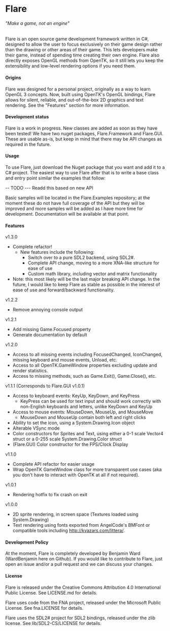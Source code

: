 ﻿# Flare
###### "Make a game, not an engine"

Flare is an open source game development framework written in C#, designed to allow the user to focus exclusively on their game design rather than the drawing or other areas of their game. This lets developers make their game, instead of spending time creating their own engine. Flare also directly exposes OpenGL methods from OpenTK, so it still lets you keep the extensibility and low-level rendering options if you need them.

#### Origins

Flare was designed for a personal project, originally as a way to learn OpenGL 3 concepts. Now, built using OpenTK's OpenGL bindings, Flare allows for silent, reliable, and out-of-the-box 2D graphics and text rendering. See the "Features" section for more information.

#### Development status

Flare is a work in progress. New classes are added as soon as they have been tested! We have two nuget packages, Flare.Framework and Flare.GUI. These are usable as-is, but keep in mind that there may be API changes as required in the future.

#### Usage

To use Flare, just download the Nuget package that you want and add it to a C# project. The easiest way to use Flare after that is to write a base class and entry point similar the examples that follow: 

-- TODO ---
Readd this based on new API

Basic samples will be located in the Flare.Examples repository; at the moment these do not have full coverage of the API but they will be improved and more samples will be added as I have more time for development. Documentation will be available at that point.

#### Features
v1.3.0
 - Complete refactor!
   - New features include the following:
     - Switch over to a pure SDL2 backend, using SDL2#.
     - Complete API change, moving to a more XNA-like structure for ease of use
     - Custom math library, including vector and matrix functionality
 - Note: this most likely will be the last major breaking API change. In the future, I would like to keep Flare as stable as possible in the interest of ease of use and forward/backward functionality.

v1.2.2
 - Remove annoying console output

v1.2.1
 - Add missing Game.Focused property
 - Generate documentation by default

v1.2.0
 - Access to all missing events including FocusedChanged, IconChanged, missing keyboard and mouse events, Unload, etc.
 - Access to all OpenTK.GameWindow properties excluding update and render statistics.
 - Access to missing methods, such as Game.Exit(), Game.Close(), etc.

v1.1.1 (Corresponds to Flare.GUI v1.0.1)
 - Access to keyboard events: KeyUp, KeyDown, and KeyPress
   - KeyPress can be used for text input and should work correctly with non-English keyboards and letters, unlike KeyDown and KeyUp
 - Access to mouse events: MouseDown, MouseUp, and MouseMove
   - MouseDown and MouseUp contain both left and right clicks
 - Ability to set the icon, using a System.Drawing.Icon object
 - Alterable VSync mode
 - Color constructors for Sprites and Text, using either a 0-1 scale Vector4 struct or a 0-255 scale System.Drawing.Color struct
 - (Flare.GUI) Color constructor for the FPS/Clock Display

v1.1.0
 - Complete API refactor for easier usage
 - Wrap OpenTK GameWindow class for more transparent use cases (aka you don't have to interact with OpenTK at all if not required).

v1.0.1
 - Rendering hotfix to fix crash on exit

v1.0.0
 - 2D sprite rendering, in screen space (Textures loaded using System.Drawing)
 - Text rendering using fonts exported from AngelCode's BMFont or compatible tools including http://kvazars.com/littera/.

#### Development Policy

At the moment, Flare is completely developed by Benjamin Ward (WardBenjamin here on Github). If you would like to contribute to Flare, just open an issue and/or a pull request and we can discuss your changes.

#### License

Flare is released under the Creative Commons Attribution 4.0 International Public License. See LICENSE.md for details.

Flare uses code from the FNA project, released under the Microsoft Public License. See fna.LICENSE for details.

Flare uses the SDL2# project for SDL2 bindings, released under the zlib license. See lib/SDL2-CS/LICENSE for details.